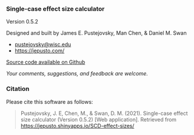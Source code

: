 ### Single-case effect size calculator

Version 0.5.2

Designed and built by James E. Pustejovsky, Man Chen, & Daniel M. Swan

-   <pustejovsky@wisc.edu>
-   <https://jepusto.com/>

[Source code available on
Github](https://github.com/jepusto/SingleCaseES)

*Your comments, suggestions, and feedback are welcome.*

### Citation

Please cite this software as follows:

> Pustejovsky, J. E, Chen, M., & Swan, D. M. (2021). Single-case effect size calculator (Version 0.5.2) [Web application]. Retrieved from
> <https://jepusto.shinyapps.io/SCD-effect-sizes/>
